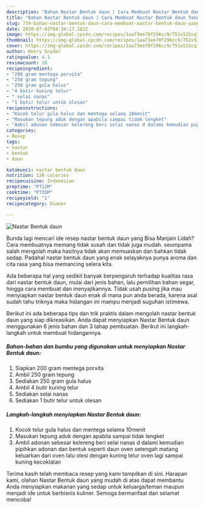 ```yaml
---
description: "Bahan Nastar Bentuk daun | Cara Membuat Nastar Bentuk daun Yang Enak Dan Lezat"
title: "Bahan Nastar Bentuk daun | Cara Membuat Nastar Bentuk daun Yang Enak Dan Lezat"
slug: 719-bahan-nastar-bentuk-daun-cara-membuat-nastar-bentuk-daun-yang-enak-dan-lezat
date: 2020-07-02T04:34:17.282Z
image: https://img-global.cpcdn.com/recipes/1aa73ee70f296cc9/751x532cq70/nastar-bentuk-daun-foto-resep-utama.jpg
thumbnail: https://img-global.cpcdn.com/recipes/1aa73ee70f296cc9/751x532cq70/nastar-bentuk-daun-foto-resep-utama.jpg
cover: https://img-global.cpcdn.com/recipes/1aa73ee70f296cc9/751x532cq70/nastar-bentuk-daun-foto-resep-utama.jpg
author: Henry Snyder
ratingvalue: 4.1
reviewcount: 10
recipeingredient:
- "200 gram mentega porvita"
- "250 gram tepung"
- "250 gram gula halus"
- "4 butir kuning telur"
- " selai nanas"
- "1 butir telur untuk olesan"
recipeinstructions:
- "Kocok telur gula halus dan mentega selama 10menit"
- "Masukan tepung aduk dengan apabila sampai tidak lengket"
- "Ambil adonan sebesar kelereng beri selai nanas d dalami kemudian pipihkan adonan dan bentuk seperti daun oven setengah matang keluarkan dari oven lalu olesi dengan kuning telur oven lagi sampai kuning kecoklatan"
categories:
- Resep
tags:
- nastar
- bentuk
- daun

katakunci: nastar bentuk daun 
nutrition: 128 calories
recipecuisine: Indonesian
preptime: "PT12M"
cooktime: "PT35M"
recipeyield: "1"
recipecategory: Dinner

---
```



![Nastar Bentuk daun](https://img-global.cpcdn.com/recipes/1aa73ee70f296cc9/751x532cq70/nastar-bentuk-daun-foto-resep-utama.jpg)

Bunda lagi mencari ide resep nastar bentuk daun yang Bisa Manjain Lidah? Cara membuatnya memang tidak susah dan tidak juga mudah. seumpama salah mengolah maka hasilnya tidak akan memuaskan dan bahkan tidak sedap. Padahal nastar bentuk daun yang enak selayaknya punya aroma dan cita rasa yang bisa memancing selera kita.

Ada beberapa hal yang sedikit banyak berpengaruh terhadap kualitas rasa dari nastar bentuk daun, mulai dari jenis bahan, lalu pemilihan bahan segar, hingga cara membuat dan menyajikannya. Tidak usah pusing jika mau menyiapkan nastar bentuk daun enak di mana pun anda berada, karena asal sudah tahu triknya maka hidangan ini mampu menjadi suguhan istimewa.




Berikut ini ada beberapa tips dan trik praktis dalam mengolah nastar bentuk daun yang siap dikreasikan. Anda dapat menyiapkan Nastar Bentuk daun menggunakan 6 jenis bahan dan 3 tahap pembuatan. Berikut ini langkah-langkah untuk membuat hidangannya.

<!--inarticleads1-->

##### Bahan-bahan dan bumbu yang digunakan untuk menyiapkan Nastar Bentuk daun:

1. Siapkan 200 gram mentega porvita
1. Ambil 250 gram tepung
1. Sediakan 250 gram gula halus
1. Ambil 4 butir kuning telur
1. Sediakan  selai nanas
1. Sediakan 1 butir telur untuk olesan




<!--inarticleads2-->

##### Langkah-langkah menyiapkan Nastar Bentuk daun:

1. Kocok telur gula halus dan mentega selama 10menit
1. Masukan tepung aduk dengan apabila sampai tidak lengket
1. Ambil adonan sebesar kelereng beri selai nanas d dalami kemudian pipihkan adonan dan bentuk seperti daun oven setengah matang keluarkan dari oven lalu olesi dengan kuning telur oven lagi sampai kuning kecoklatan




Terima kasih telah membaca resep yang kami tampilkan di sini. Harapan kami, olahan Nastar Bentuk daun yang mudah di atas dapat membantu Anda menyiapkan makanan yang sedap untuk keluarga/teman maupun menjadi ide untuk berbisnis kuliner. Semoga bermanfaat dan selamat mencoba!
